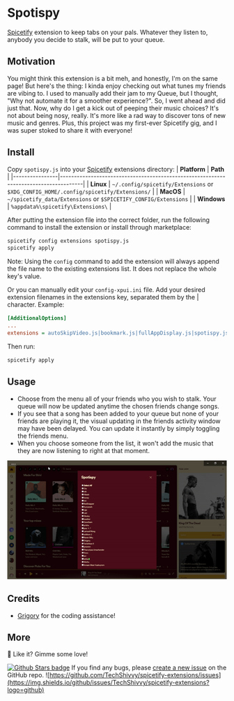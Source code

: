 # Spotispy

[Spicetify](https://github.com/khanhas/spicetify-cli) extension to keep tabs on your pals. Whatever they listen to, anybody you decide to stalk, will be put to your queue.

## Motivation

You might think this extension is a bit meh, and honestly, I'm on the same page! But here's the thing: I kinda enjoy checking out what tunes my friends are vibing to. I used to manually add their jam to my Queue, but I thought, "Why not automate it for a smoother experience?". So, I went ahead and did just that. Now, why do I get a kick out of peeping their music choices? It's not about being nosy, really. It's more like a rad way to discover tons of new music and genres. Plus, this project was my first-ever Spicetify gig, and I was super stoked to share it with everyone!

## Install

Copy `spotispy.js` into your [Spicetify](https://github.com/khanhas/spicetify-cli) extensions directory:
| **Platform** | **Path** |
|----------------|--------------------------------------------------------------------------------------|
| **Linux** | `~/.config/spicetify/Extensions` or `$XDG_CONFIG_HOME/.config/spicetify/Extensions/` |
| **MacOS** | `~/spicetify_data/Extensions` or `$SPICETIFY_CONFIG/Extensions` |
| **Windows** | `%appdata%\spicetify\Extensions\` |

After putting the extension file into the correct folder, run the following command to install the extension or install through marketplace:

```sh
spicetify config extensions spotispy.js
spicetify apply
```

Note: Using the `config` command to add the extension will always append the file name to the existing extensions list. It does not replace the whole key's value.

Or you can manually edit your `config-xpui.ini` file. Add your desired extension filenames in the extensions key, separated them by the | character.
Example:

```ini
[AdditionalOptions]
...
extensions = autoSkipVideo.js|bookmark.js|fullAppDisplay.js|spotispy.js
```

Then run:

```sh
spicetify apply
```

## Usage

- Choose from the menu all of your friends who you wish to stalk. Your queue will now be updated anytime the chosen friends change songs.
- If you see that a song has been added to your queue but none of your friends are playing it, the visual updating in the friends activity window may have been delayed. You can update it instantly by simply toggling the friends menu.
- When you choose someone from the list, it won't add the music that they are now listening to right at that moment.

[![Preview](preview.gif)](https://raw.githubusercontent.com/TechShivvy/spicetify-extensions/main/spotispy/preview.gif)

## Credits

- [Grigory](https://github.com/SunsetTechuila) for the coding assistance!

## More

🌟 Like it? Gimme some love!

[![Github Stars badge](https://img.shields.io/github/stars/TechShivvy/spicetify-extensions?logo=github&style=social)](https://github.com/TechShivvy/spicetify-extensions/)
If you find any bugs, please [create a new issue](https://github.com/TechShivvy/spicetify-extensions/issues/new/choose) on the GitHub repo.
![https://github.com/TechShivvy/spicetify-extensions/issues](https://img.shields.io/github/issues/TechShivvy/spicetify-extensions?logo=github)
